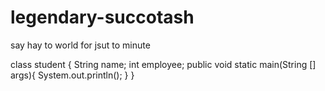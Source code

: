 # legendary-succotash
say hay to  world for jsut to minute

class student {
    String name;
    int employee;
    public void static main(String [] args){
        System.out.println();
    }
}
